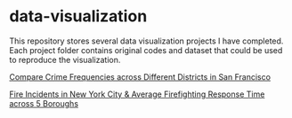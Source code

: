 # data-visualization

This repository stores several data visualization projects I have completed. Each project folder contains original codes and dataset that could be used to reproduce the visualization.

[Compare Crime Frequencies across Different Districts in San Francisco]()

[Fire Incidents in New York City & Average Firefighting Response Time across 5 Boroughs]()
